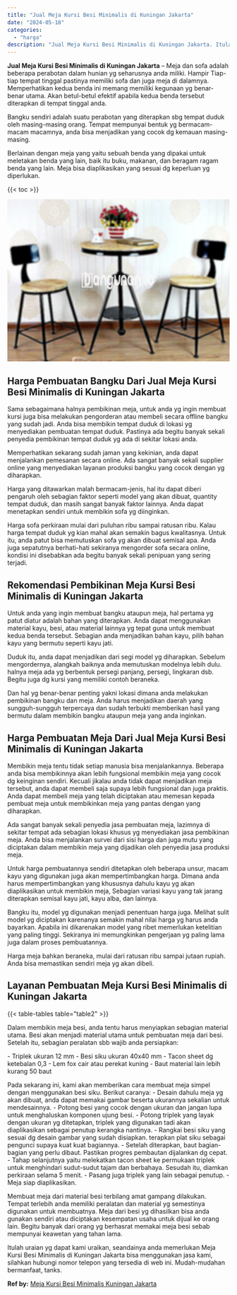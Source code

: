 ```yaml
---
title: "Jual Meja Kursi Besi Minimalis di Kuningan Jakarta"
date: "2024-05-18"
categories: 
  - "harga"
description: "Jual Meja Kursi Besi Minimalis di Kuningan Jakarta. Itulah uraian yg dapat kami uraikan, seandainya anda memerlukan Meja Kursi Besi Minimalis di Kuningan Jak..."
---
```


**Jual Meja Kursi Besi Minimalis di Kuningan Jakarta** – Meja dan sofa adalah beberapa perabotan dalam hunian yg seharusnya anda miliki. Hampir Tiap-tiap tempat tinggal pastinya memiliki sofa dan juga meja di dalamnya. Memperhatikan kedua benda ini memang memiliki kegunaan yg benar-benar utama. Akan betul-betul efektif apabila kedua benda tersebut diterapkan di tempat tinggal anda.

Bangku sendiri adalah suatu perabotan yang diterapkan sbg tempat duduk oleh masing-masing orang. Tempat mempunyai bentuk yg bermacam-macam macamnya, anda bisa menjadikan yang cocok dg kemauan masing-masing.

Berlainan dengan meja yang yaitu sebuah benda yang dipakai untuk meletakan benda yang lain, baik itu buku, makanan, dan beragam ragam benda yang lain. Meja bisa diaplikasikan yang sesuai dg keperluan yg diperlukan.

{{< toc >}}

![Jual Meja Kursi Besi Minimalis di Kuningan Jakarta](/images/jual-meja-besi-murah05.png)

## Harga Pembuatan Bangku Dari Jual Meja Kursi Besi Minimalis di Kuningan Jakarta

Sama sebagaimana halnya pembikinan meja, untuk anda yg ingin membuat kursi juga bisa melakukan pengorderan atau membeli secara offline bangku yang sudah jadi. Anda bisa membikin tempat duduk di lokasi yg menyediakan pembuatan tempat duduk. Pastinya ada begitu banyak sekali penyedia pembikinan tempat duduk yg ada di sekitar lokasi anda.

Memperhatikan sekarang sudah jaman yang kekinian, anda dapat menjalankan pemesanan secara online. Ada sangat banyak sekali supplier online yang menyediakan layanan produksi bangku yang cocok dengan yg diharapkan.

Harga yang ditawarkan malah bermacam-jenis, hal itu dapat diberi pengaruh oleh sebagian faktor seperti model yang akan dibuat, quantity tempat duduk, dan masih sangat banyak faktor lainnya. Anda dapat menetapkan sendiri untuk membikin sofa yg diinginkan.

Harga sofa perkiraan mulai dari puluhan ribu sampai ratusan ribu. Kalau harga tempat duduk yg kian mahal akan semakin bagus kwalitasnya. Untuk itu, anda patut bisa memutuskan sofa yg akan dibuat semisal apa. Anda juga sepatutnya berhati-hati sekiranya mengorder sofa secara online, kondisi ini disebabkan ada begitu banyak sekali penipuan yang sering terjadi.

## Rekomendasi Pembikinan Meja Kursi Besi Minimalis di Kuningan Jakarta

Untuk anda yang ingin membuat bangku ataupun meja, hal pertama yg patut diatur adalah bahan yang diterapkan. Anda dapat menggunakan material kayu, besi, atau material lainnya yg tepat guna untuk membuat kedua benda tersebut. Sebagian anda menjadikan bahan kayu, pilih bahan kayu yang bermutu seperti kayu jati.

Duduk itu, anda dapat menjadikan dari segi model yg diharapkan. Sebelum mengordernya, alangkah baiknya anda memutuskan modelnya lebih dulu. halnya meja ada yg berbentuk persegi panjang, persegi, lingkaran dsb. Begitu juga dg kursi yang memiliki contoh beraneka.

Dan hal yg benar-benar penting yakni lokasi dimana anda melakukan pembikinan bangku dan meja. Anda harus menjadikan daerah yang sungguh-sungguh terpercaya dan sudah terbukti memberikan hasil yang bermutu dalam membikin bangku ataupun meja yang anda inginkan.

## Harga Pembuatan Meja Dari Jual Meja Kursi Besi Minimalis di Kuningan Jakarta

Membikin meja tentu tidak setiap manusia bisa menjalankannya. Beberapa anda bisa membikinnya akan lebih fungsional membikin meja yang cocok dg keinginan sendiri. Kecuali jikalau anda tidak dapat menjadikan meja tersebut, anda dapat membeli saja supaya lebih fungsional dan juga praktis. Anda dapat membeli meja yang telah diciptakan atau memesan kepada pembuat meja untuk membikinkan meja yang pantas dengan yang diharapkan.

Ada sangat banyak sekali penyedia jasa pembuatan meja, lazimnya di sekitar tempat ada sebagian lokasi khusus yg menyediakan jasa pembikinan meja. Anda bisa menjalankan survei dari sisi harga dan juga mutu yang diciptakan dalam membikin meja yang dijadikan oleh penyedia jasa produksi meja.

Untuk harga pembuatannya sendiri ditetapkan oleh beberapa unsur, macam kayu yang digunakan juga akan mempertimbangkan harga. Dimana anda harus mempertimbangkan yang khususnya dahulu kayu yg akan diaplikasikan untuk membikin meja, Sebagian variasi kayu yang tak jarang diterapkan semisal kayu jati, kayu alba, dan lainnya.

Bangku itu, model yg digunakan menjadi penentuan harga juga. Melihat sulit model yg diciptakan karenanya semakin mahal nilai harga yg harus anda bayarkan. Apabila ini dikarenakan model yang ribet memerlukan ketelitian yang paling tinggi. Sekiranya ini memungkinkan pengerjaan yg paling lama juga dalam proses pembuatannya.

Harga meja bahkan beraneka, mulai dari ratusan ribu sampai jutaan rupiah. Anda bisa memastikan sendiri meja yg akan dibeli.

## Layanan Pembuatan Meja Kursi Besi Minimalis di Kuningan Jakarta

{{< table-tables table="table2" >}}

Dalam membikin meja besi, anda tentu harus menyiapkan sebagian material utama. Besi akan menjadi material utama untuk pembuatan meja dari besi. Setelah itu, sebagian peralatan sbb wajib anda persiapkan:

\- Triplek ukuran 12 mm - Besi siku ukuran 40x40 mm - Tacon sheet dg ketebalan 0,3 - Lem fox cair atau perekat kuning - Baut material lain lebih kurang 50 baut

Pada sekarang ini, kami akan memberikan cara membuat meja simpel dengan menggunakan besi siku. Berikut caranya: - Desain dahulu meja yg akan dibuat, anda dapat memakai gambar beserta ukurannya sekalian untuk mendesainnya. - Potong besi yang cocok dengan ukuran dan jangan lupa untuk menghaluskan komponen ujung besi. - Potong triplek yang layak dengan ukuran yg ditetapkan, triplek yang digunakan tadi akan diaplikasikan sebagai penutup kerangka nantinya. - Rangkai besi siku yang sesuai dg desain gambar yang sudah disiapkan. terapkan plat siku sebagai pengunci supaya kuat kuat bagiannya. - Setelah diterapkan, baut bagian-bagian yang perlu dibaut. Pastikan progres pembautan dijalankan dg cepat. - Tahap selanjutnya yaitu melekatkan tacon sheet ke permukaan triplek untuk menghindari sudut-sudut tajam dan berbahaya. Sesudah itu, diamkan perkiraan selama 5 menit. - Pasang juga triplek yang lain sebagai penutup. - Meja siap diaplikasikan.

Membuat meja dari material besi terbilang amat gampang dilakukan. Tempat terlebih anda memiliki peralatan dan material yg semestinya digunakan untuk membuatnya. Meja dari besi yg dihasilkan bisa anda gunakan sendiri atau diciptakan kesempatan usaha untuk dijual ke orang lain. Begitu banyak dari orang yg berhasrat memakai meja besi sebab mempunyai keawetan yang tahan lama.

Itulah uraian yg dapat kami uraikan, seandainya anda memerlukan Meja Kursi Besi Minimalis di Kuningan Jakarta bisa menggunakan jasa kami, silahkan hubungi nomor telepon yang tersedia di web ini. Mudah-mudahan bermanfaat, tanks.

**Ref by:** [Meja Kursi Besi Minimalis Kuningan Jakarta](https://id.wikipedia.org/wiki/Meja)
